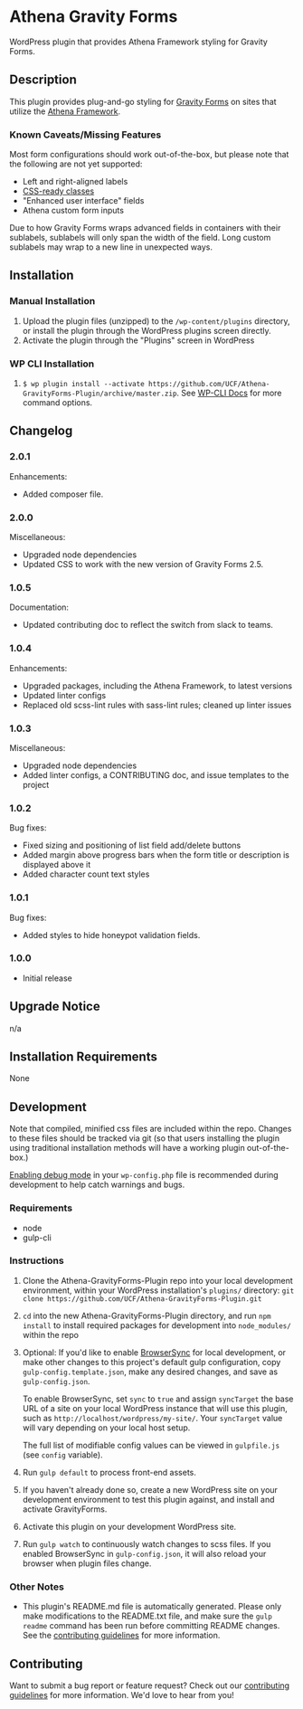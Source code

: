# Athena Gravity Forms #

WordPress plugin that provides Athena Framework styling for Gravity Forms.


## Description ##

This plugin provides plug-and-go styling for [Gravity Forms](http://www.gravityforms.com/) on sites that utilize the [Athena Framework](https://ucf.github.io/Athena-Framework/).

### Known Caveats/Missing Features ###

Most form configurations should work out-of-the-box, but please note that the following are not yet supported:
- Left and right-aligned labels
- [CSS-ready classes](https://www.gravityhelp.com/documentation/article/css-ready-classes/)
- "Enhanced user interface" fields
- Athena custom form inputs

Due to how Gravity Forms wraps advanced fields in containers with their sublabels, sublabels will only span the width of the field.  Long custom sublabels may wrap to a new line in unexpected ways.


## Installation ##

### Manual Installation ###
1. Upload the plugin files (unzipped) to the `/wp-content/plugins` directory, or install the plugin through the WordPress plugins screen directly.
2. Activate the plugin through the "Plugins" screen in WordPress

### WP CLI Installation ###
1. `$ wp plugin install --activate https://github.com/UCF/Athena-GravityForms-Plugin/archive/master.zip`.  See [WP-CLI Docs](http://wp-cli.org/commands/plugin/install/) for more command options.


## Changelog ##

### 2.0.1 ###
Enhancements:
* Added composer file.

### 2.0.0 ###
Miscellaneous:
* Upgraded node dependencies
* Updated CSS to work with the new version of Gravity Forms 2.5.

### 1.0.5 ###
Documentation:
* Updated contributing doc to reflect the switch from slack to teams.

### 1.0.4 ###
Enhancements:
* Upgraded packages, including the Athena Framework, to latest versions
* Updated linter configs
* Replaced old scss-lint rules with sass-lint rules; cleaned up linter issues

### 1.0.3 ###
Miscellaneous:
* Upgraded node dependencies
* Added linter configs, a CONTRIBUTING doc, and issue templates to the project

### 1.0.2 ###
Bug fixes:
* Fixed sizing and positioning of list field add/delete buttons
* Added margin above progress bars when the form title or description is displayed above it
* Added character count text styles

### 1.0.1 ###
Bug fixes:
* Added styles to hide honeypot validation fields.

### 1.0.0 ###
* Initial release


## Upgrade Notice ##

n/a


## Installation Requirements ##

None


## Development ##

Note that compiled, minified css files are included within the repo.  Changes to these files should be tracked via git (so that users installing the plugin using traditional installation methods will have a working plugin out-of-the-box.)

[Enabling debug mode](https://codex.wordpress.org/Debugging_in_WordPress) in your `wp-config.php` file is recommended during development to help catch warnings and bugs.

### Requirements ###
* node
* gulp-cli

### Instructions ###
1. Clone the Athena-GravityForms-Plugin repo into your local development environment, within your WordPress installation's `plugins/` directory: `git clone https://github.com/UCF/Athena-GravityForms-Plugin.git`
2. `cd` into the new Athena-GravityForms-Plugin directory, and run `npm install` to install required packages for development into `node_modules/` within the repo
3. Optional: If you'd like to enable [BrowserSync](https://browsersync.io) for local development, or make other changes to this project's default gulp configuration, copy `gulp-config.template.json`, make any desired changes, and save as `gulp-config.json`.

    To enable BrowserSync, set `sync` to `true` and assign `syncTarget` the base URL of a site on your local WordPress instance that will use this plugin, such as `http://localhost/wordpress/my-site/`.  Your `syncTarget` value will vary depending on your local host setup.

    The full list of modifiable config values can be viewed in `gulpfile.js` (see `config` variable).
3. Run `gulp default` to process front-end assets.
4. If you haven't already done so, create a new WordPress site on your development environment to test this plugin against, and install and activate GravityForms.
5. Activate this plugin on your development WordPress site.
7. Run `gulp watch` to continuously watch changes to scss files.  If you enabled BrowserSync in `gulp-config.json`, it will also reload your browser when plugin files change.

### Other Notes ###
* This plugin's README.md file is automatically generated. Please only make modifications to the README.txt file, and make sure the `gulp readme` command has been run before committing README changes.  See the [contributing guidelines](https://github.com/UCF/Athena-GravityForms-Plugin/blob/master/CONTRIBUTING.md) for more information.


## Contributing ##

Want to submit a bug report or feature request?  Check out our [contributing guidelines](https://github.com/UCF/Athena-GravityForms-Plugin/blob/master/CONTRIBUTING.md) for more information.  We'd love to hear from you!
